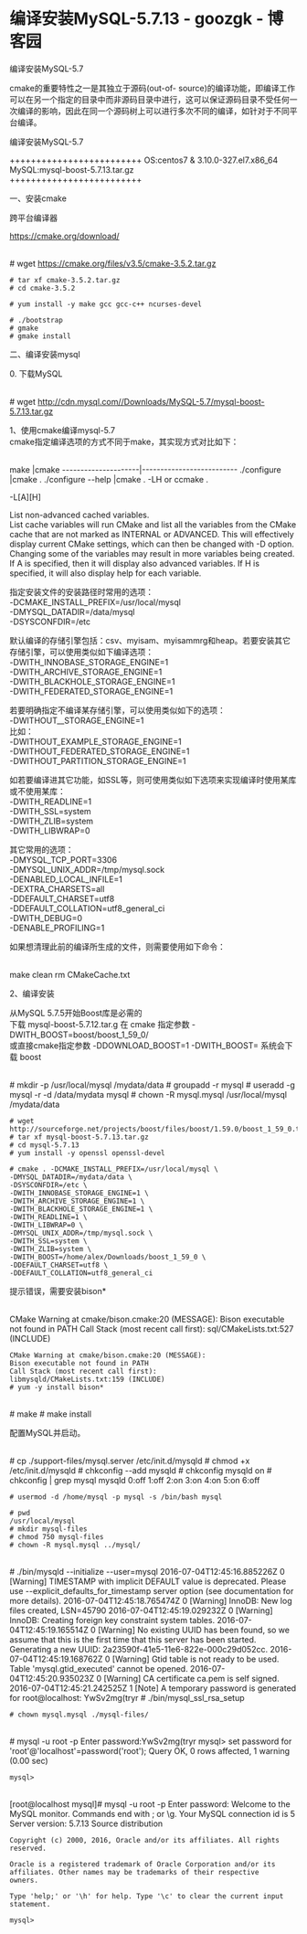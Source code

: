 # 编译安装MySQL-5.7.13 - goozgk - 博客园

  

编译安装MySQL-5.7

cmake的重要特性之一是其独立于源码(out-of-
source)的编译功能，即编译工作可以在另一个指定的目录中而非源码目录中进行，这可以保证源码目录不受任何一次编译的影响，因此在同一个源码树上可以进行多次不同的编译，如针对于不同平台编译。

编译安装MySQL-5.7

+++++++++++++++++++++++++
OS:centos7 & 3.10.0-327.el7.x86_64  
MySQL:mysql-boost-5.7.13.tar.gz  
+++++++++++++++++++++++++

一、安装cmake

跨平台编译器

https://cmake.org/download/


​    
    # wget https://cmake.org/files/v3.5/cmake-3.5.2.tar.gz
    
    # tar xf cmake-3.5.2.tar.gz
    # cd cmake-3.5.2
    
    # yum install -y make gcc gcc-c++ ncurses-devel
    
    # ./bootstrap
    # gmake 
    # gmake install

二、编译安装mysql

0\. 下载MySQL


​    
    # wget http://cdn.mysql.com//Downloads/MySQL-5.7/mysql-boost-5.7.13.tar.gz

1、使用cmake编译mysql-5.7  
cmake指定编译选项的方式不同于make，其实现方式对比如下：


​    
    make                 |cmake
    ---------------------|--------------------------
    ./configure          |cmake .
    ./configure --help   |cmake . -LH or ccmake .

-L[A][H]

List non-advanced cached variables.  
List cache variables will run CMake and list all the variables from the CMake
cache that are not marked as INTERNAL or ADVANCED. This will effectively
display current CMake settings, which can then be changed with -D option.
Changing some of the variables may result in more variables being created. If
A is specified, then it will display also advanced variables. If H is
specified, it will also display help for each variable.

指定安装文件的安装路径时常用的选项：  
-DCMAKE_INSTALL_PREFIX=/usr/local/mysql  
-DMYSQL_DATADIR=/data/mysql  
-DSYSCONFDIR=/etc


默认编译的存储引擎包括：csv、myisam、myisammrg和heap。若要安装其它存储引擎，可以使用类似如下编译选项：  
-DWITH_INNOBASE_STORAGE_ENGINE=1  
-DWITH_ARCHIVE_STORAGE_ENGINE=1  
-DWITH_BLACKHOLE_STORAGE_ENGINE=1  
-DWITH_FEDERATED_STORAGE_ENGINE=1

若要明确指定不编译某存储引擎，可以使用类似如下的选项：  
-DWITHOUT_<ENGINE>_STORAGE_ENGINE=1  
比如：  
-DWITHOUT_EXAMPLE_STORAGE_ENGINE=1  
-DWITHOUT_FEDERATED_STORAGE_ENGINE=1  
-DWITHOUT_PARTITION_STORAGE_ENGINE=1

如若要编译进其它功能，如SSL等，则可使用类似如下选项来实现编译时使用某库或不使用某库：  
-DWITH_READLINE=1  
-DWITH_SSL=system  
-DWITH_ZLIB=system  
-DWITH_LIBWRAP=0

其它常用的选项：  
-DMYSQL_TCP_PORT=3306  
-DMYSQL_UNIX_ADDR=/tmp/mysql.sock  
-DENABLED_LOCAL_INFILE=1  
-DEXTRA_CHARSETS=all  
-DDEFAULT_CHARSET=utf8  
-DDEFAULT_COLLATION=utf8_general_ci  
-DWITH_DEBUG=0  
-DENABLE_PROFILING=1

如果想清理此前的编译所生成的文件，则需要使用如下命令：


​    
    make clean
    rm CMakeCache.txt

  

2、编译安装

从MySQL 5.7.5开始Boost库是必需的  
下载 mysql-boost-5.7.12.tar.g 在 cmake 指定参数 -DWITH_BOOST=boost/boost_1_59_0/  
或直接cmake指定参数 -DDOWNLOAD_BOOST=1 -DWITH_BOOST=<directory> 系统会下载 boost


​    
    # mkdir -p /usr/local/mysql /mydata/data
    # groupadd -r mysql
    # useradd -g mysql -r -d /data/mydata mysql
    # chown -R mysql.mysql /usr/local/mysql /mydata/data
    
    # wget http://sourceforge.net/projects/boost/files/boost/1.59.0/boost_1_59_0.tar.gz
    # tar xf mysql-boost-5.7.13.tar.gz
    # cd mysql-5.7.13
    # yum install -y openssl openssl-devel
    
    # cmake . -DCMAKE_INSTALL_PREFIX=/usr/local/mysql \
    -DMYSQL_DATADIR=/mydata/data \
    -DSYSCONFDIR=/etc \
    -DWITH_INNOBASE_STORAGE_ENGINE=1 \
    -DWITH_ARCHIVE_STORAGE_ENGINE=1 \
    -DWITH_BLACKHOLE_STORAGE_ENGINE=1 \
    -DWITH_READLINE=1 \
    -DWITH_LIBWRAP=0 \
    -DMYSQL_UNIX_ADDR=/tmp/mysql.sock \
    -DWITH_SSL=system \
    -DWITH_ZLIB=system \
    -DWITH_BOOST=/home/alex/Downloads/boost_1_59_0 \
    -DDEFAULT_CHARSET=utf8 \
    -DDEFAULT_COLLATION=utf8_general_ci

提示错误，需要安装bison*


​    
    CMake Warning at cmake/bison.cmake:20 (MESSAGE):
    Bison executable not found in PATH
    Call Stack (most recent call first):
    sql/CMakeLists.txt:527 (INCLUDE)
    
    CMake Warning at cmake/bison.cmake:20 (MESSAGE):
    Bison executable not found in PATH
    Call Stack (most recent call first):
    libmysqld/CMakeLists.txt:159 (INCLUDE)
    # yum -y install bison*


​    
    # make 
    # make install

配置MySQL并启动。


​    
    # cp ./support-files/mysql.server /etc/init.d/mysqld
    # chmod +x /etc/init.d/mysqld
    # chkconfig --add mysqld
    # chkconfig mysqld on
    # chkconfig | grep mysql
    mysqld          0:off   1:off   2:on    3:on    4:on    5:on    6:off
    
    # usermod -d /home/mysql -p mysql -s /bin/bash mysql
    
    # pwd
    /usr/local/mysql
    # mkdir mysql-files
    # chmod 750 mysql-files
    # chown -R mysql.mysql ../mysql/


​    
    # ./bin/mysqld --initialize --user=mysql
    2016-07-04T12:45:16.885226Z 0 [Warning] TIMESTAMP with implicit DEFAULT value is deprecated. Please use --explicit_defaults_for_timestamp server option (see documentation for more details).
    2016-07-04T12:45:18.765474Z 0 [Warning] InnoDB: New log files created, LSN=45790
    2016-07-04T12:45:19.029232Z 0 [Warning] InnoDB: Creating foreign key constraint system tables.
    2016-07-04T12:45:19.165514Z 0 [Warning] No existing UUID has been found, so we assume that this is the first time that this server has been started. Generating a new UUID: 2a23590f-41e5-11e6-822e-000c29d052cc.
    2016-07-04T12:45:19.168762Z 0 [Warning] Gtid table is not ready to be used. Table 'mysql.gtid_executed' cannot be opened.
    2016-07-04T12:45:20.935023Z 0 [Warning] CA certificate ca.pem is self signed.
    2016-07-04T12:45:21.242525Z 1 [Note] A temporary password is generated for root@localhost: YwSv2mg(tryr
    # ./bin/mysql_ssl_rsa_setup
    
    # chown mysql.mysql ./mysql-files/


​    
    #  mysql -u root -p
    Enter password:YwSv2mg(tryr
    mysql> set password for 'root'@'localhost'=password('root');
    Query OK, 0 rows affected, 1 warning (0.00 sec)
    
    mysql>


​    
    [root@localhost mysql]# mysql -u root -p
    Enter password:
    Welcome to the MySQL monitor.  Commands end with ; or \g.
    Your MySQL connection id is 5
    Server version: 5.7.13 Source distribution
    
    Copyright (c) 2000, 2016, Oracle and/or its affiliates. All rights reserved.
    
    Oracle is a registered trademark of Oracle Corporation and/or its
    affiliates. Other names may be trademarks of their respective
    owners.
    
    Type 'help;' or '\h' for help. Type '\c' to clear the current input statement.
    
    mysql>
